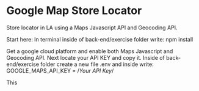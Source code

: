 # Google Map Store Locator
 
 Store locator in LA using a Maps Javascript API and Geocoding API. 
 
Start here:
In terminal inside of back-end/exercise folder write:
npm install

Get a google cloud platform and enable both Maps Javascript and Geocoding API. Next locate your API KEY and copy it. Inside of back-end/exercise 
folder create a new file .env and inside write:
GOOGLE_MAPS_API_KEY = /*Your API Key*/

This 
